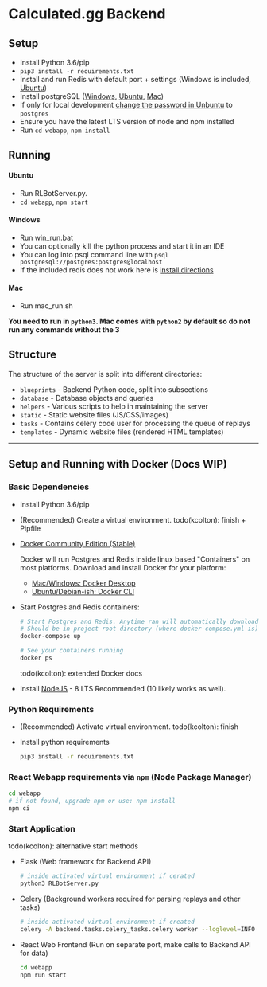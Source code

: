 # Calculated.gg Backend

## Setup
- Install Python 3.6/pip
- `pip3 install -r requirements.txt`
- Install and run Redis with default port + settings (Windows is included, [Ubuntu](https://redis.io/topics/quickstart))
- Install postgreSQL ([Windows](https://www.enterprisedb.com/thank-you-downloading-postgresql?anid=1255928), [Ubuntu](https://www.digitalocean.com/community/tutorials/how-to-install-and-use-postgresql-on-ubuntu-16-04), [Mac](https://stackoverflow.com/a/35308200/2187510))
- If only for local development [change the password in Unbuntu](https://blog.2ndquadrant.com/how-to-safely-change-the-postgres-user-password-via-psql/) to `postgres`
- Ensure you have the latest LTS version of node and npm installed
- Run `cd webapp`, `npm install`

## Running

#### Ubuntu
- Run RLBotServer.py.
- `cd webapp`, `npm start`

#### Windows
- Run win_run.bat
- You can optionally kill the python process and start it in an IDE
- You can log into psql command line with `psql postgresql://postgres:postgres@localhost`
- If the included redis does not work here is [install directions](https://dingyuliang.me/redis-3-2-install-redis-windows/)

#### Mac
- Run mac_run.sh

**You need to run in `python3`. Mac comes with `python2` by default so do not run any commands without the 3**




## Structure

The structure of the server is split into different directories:

- `blueprints` - Backend Python code, split into subsections
- `database` - Database objects and queries
- `helpers` - Various scripts to help in maintaining the server
- `static` - Static website files (JS/CSS/images)
- `tasks` - Contains celery code user for processing the queue of replays
- `templates` - Dynamic website files (rendered HTML templates)

---

## Setup and Running with Docker (Docs WIP)

### Basic Dependencies

- Install Python 3.6/pip
- (Recommended) Create a virtual environment. todo(kcolton): finish + Pipfile
- [Docker Community Edition (Stable)](https://docs.docker.com/install/)
  
  Docker will run Postgres and Redis inside linux based "Containers" on most platforms. 
  Download and install Docker for your platform:    
  - [Mac/Windows: Docker Desktop](https://www.docker.com/products/docker-desktop)
  - [Ubuntu/Debian-ish: Docker CLI](https://docs.docker.com/install/linux/docker-ce/debian/#install-docker-ce)
- Start Postgres and Redis containers:

    ```bash
    # Start Postgres and Redis. Anytime ran will automatically download latest versions.
    # Should be in project root directory (where docker-compose.yml is)
    docker-compose up
    
    # See your containers running
    docker ps
    ```
    
    todo(kcolton): extended Docker docs
- Install [NodeJS](https://nodejs.org/en/) - 8 LTS Recommended (10 likely works as well).


### Python Requirements

- (Recommended) Activate virtual environment. todo(kcolton): finish 
- Install python requirements

    ```bash
    pip3 install -r requirements.txt
    ```
    
### React Webapp requirements via `npm` (Node Package Manager)

```bash
cd webapp
# if not found, upgrade npm or use: npm install
npm ci
```

### Start Application

todo(kcolton): alternative start methods

- Flask (Web framework for Backend API)

    ```bash
    # inside activated virtual environment if cerated
    python3 RLBotServer.py
    ```
    
- Celery (Background workers required for parsing replays and other tasks)

    ```bash
    # inside activated virtual environment if created
    celery -A backend.tasks.celery_tasks.celery worker --loglevel=INFO
    ```
    
- React Web Frontend (Run on separate port, make calls to Backend API for data)

    ```bash
    cd webapp
    npm run start
    ```

